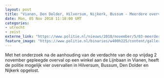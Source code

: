 ```yaml
---
layout: post
title: "Vianen, Den Dolder, Hilversum, Nijkerk, Bussum - Meerdere overvallen mogelijk opgelost"
date: Mon, 05 Nov 2018 11:18:00 GMT
categories: 
- utrecht 
- zeist 
externe_link: "https://www.politie.nl/nieuws/2018/november/5/03-meerdere-overvallen-mogelijk-opgelost.html"
feature_image: "https://www.politie.nl/binaries/w400h225/content/gallery/politie/stockfotos/algemeen/aanhouding-van-een-verdachte-door-een-arrestatieteam.jpg"
---
```


Met het onderzoek na de aanhouding van de verdachte van de op vrijdag 2 november gepleegde overval op een winkel aan de Lijnbaan in Vianen, heeft de politie mogelijk vier overvallen in Hilversum, Bussum, Den Dolder en Nijkerk opgelost.
